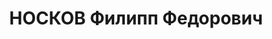 ---
title: НОСКОВ Филипп Федорович
description: "Род. в 1899, Томская губ., Мариинский уезд, с. Н-Николаевка, русский,\
  \ обр.: высшее, ранее член ВКП(б). Проживал: Томск. ТЭМИИТ, научный сотрудник \n\
  \  Арестован 26.09.1936. Обв.: к-р троцкистская организация. Приговор: 29.04.1937\
  \ – 10 лет, 5 лет поражения в правах. \n  Реабилитирован 04.07.1956"
---